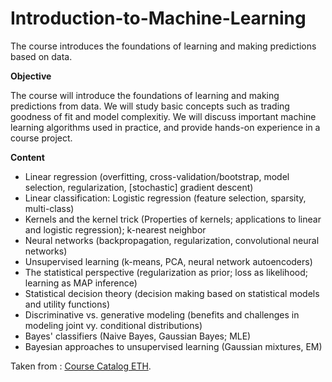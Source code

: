 # Introduction-to-Machine-Learning

The course introduces the foundations of learning and making predictions based on data.
  
  
  **Objective**
  
The course will introduce the foundations of learning and making predictions from data. We will study basic concepts such as trading goodness of fit and model complexitiy. We will discuss important machine learning algorithms used in practice, and provide hands-on experience in a course project.
  
  **Content**
  
  - Linear regression (overfitting, cross-validation/bootstrap, model selection, regularization, [stochastic] gradient descent)
- Linear classification: Logistic regression (feature selection, sparsity, multi-class)
- Kernels and the kernel trick (Properties of kernels; applications to linear and logistic regression); k-nearest neighbor
- Neural networks (backpropagation, regularization, convolutional neural networks)
- Unsupervised learning (k-means, PCA, neural network autoencoders)
- The statistical perspective (regularization as prior; loss as likelihood; learning as MAP inference)
- Statistical decision theory (decision making based on statistical models and utility functions)
- Discriminative vs. generative modeling (benefits and challenges in modeling joint vy. conditional distributions)
- Bayes' classifiers (Naive Bayes, Gaussian Bayes; MLE)
- Bayesian approaches to unsupervised learning (Gaussian mixtures, EM)

Taken from : [Course Catalog ETH](http://www.vvz.ethz.ch/Vorlesungsverzeichnis/lerneinheit.view?semkez=2022S&ansicht=KATALOGDATEN&lerneinheitId=158028&lang=en).
